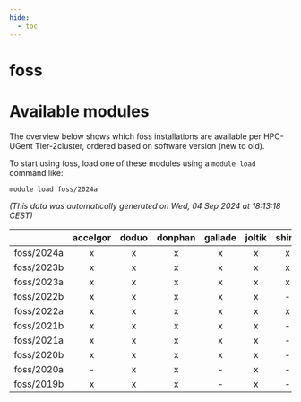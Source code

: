 ```yaml
---
hide:
  - toc
---
```


foss
====

# Available modules


The overview below shows which foss installations are available per HPC-UGent Tier-2cluster, ordered based on software version (new to old).

To start using foss, load one of these modules using a `module load` command like:

```shell
module load foss/2024a
```

*(This data was automatically generated on Wed, 04 Sep 2024 at 18:13:18 CEST)*  

| |accelgor|doduo|donphan|gallade|joltik|shinx|skitty|
| :---: | :---: | :---: | :---: | :---: | :---: | :---: | :---: |
|foss/2024a|x|x|x|x|x|x|x|
|foss/2023b|x|x|x|x|x|x|x|
|foss/2023a|x|x|x|x|x|x|x|
|foss/2022b|x|x|x|x|x|-|x|
|foss/2022a|x|x|x|x|x|x|x|
|foss/2021b|x|x|x|x|x|-|x|
|foss/2021a|x|x|x|x|x|-|x|
|foss/2020b|x|x|x|x|x|-|x|
|foss/2020a|-|x|x|-|x|-|x|
|foss/2019b|x|x|x|-|x|-|x|
